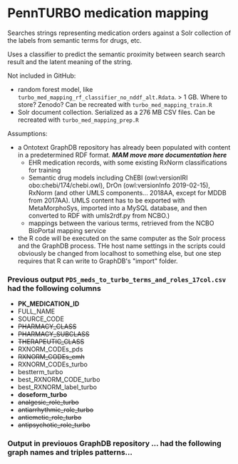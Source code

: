 # PennTURBO medication mapping

Searches strings representing medication orders against a Solr collection of the labels from semantic terms for drugs, etc.

Uses a classifier to predict the semantic proximity between search search result and the latent meaning of the string.

Not included in GitHub: 

- random forest model, like `turbo_med_mapping_rf_classifier_no_nddf_alt.Rdata`.  > 1 GB. Where to store?  Zenodo?  Can be recreated with `turbo_med_mapping_train.R`
- Solr document collection.  Serialized as a 276 MB CSV files.  Can be recreated with `turbo_med_mapping_prep.R`

Assumptions: 
- a Ontotext GraphDB repository has already been populated with content in a predetermined RDF format.  ***MAM move more documentation here***
    - EHR medication records, with some existing RxNorm classifications for training
    - Semantic drug models including ChEBI (owl:versionIRI	obo:chebi/174/chebi.owl), DrOn (owl:versionInfo	2019-02-15), RxNorm (and other UMLS components... 2018AA, except for MDDB from 2017AA).  UMLS content has to be exported with MetaMorphoSys, imported into a MySQL database, and then converted to RDF with umls2rdf.py from NCBO.)
    - mappings between the various terms, retrieved from the NCBO BioPortal mapping service
- the R code will be executed on the same computer as the Solr process and the GraphDB process.  THe host name settings in the scripts could obviously be changed from localhost to something else, but one step requires that R can write to GraphDB's "import" folder.

### Previous output `PDS_meds_to_turbo_terms_and_roles_17col.csv` had the following columns

- **PK_MEDICATION_ID**
- FULL_NAME
- SOURCE_CODE
- ~~PHARMACY_CLASS~~
- ~~PHARMACY_SUBCLASS~~
- ~~THERAPEUTIC_CLASS~~
- RXNORM_CODEs_pds
- ~~RXNORM_CODEs_emh~~
- RXNORM_CODEs_turbo
- bestterm_turbo
- best_RXNORM_CODE_turbo
- best_RXNORM_label_turbo
- **doseform_turbo**
- ~~analgesic_role_turbo~~
- ~~antiarrhythmic_role_turbo~~
- ~~antiemetic_role_turbo~~
- ~~antipsychotic_role_turbo~~

### Output in previouos GraphDB repository ... had the following graph names and triples patterns...
